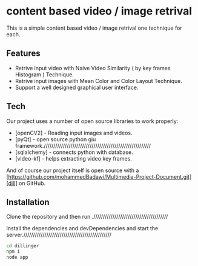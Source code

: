 # content based video / image retrival

This is a simple content based video / image retrival one technique for each. 

## Features

- Retrive input video with Naive Video Similarity ( by key frames Histogram ) Technique.
- Retrive input images with Mean Color and Color Layout Technique.
- Support a well designed graphical user interface.

## Tech

Our project uses a number of open source libraries to work properly:

- [openCV2] - Reading input images and videos.
- [pyQt] - open source python giu framework.////////////////////////////////////////////////////////
- [sqlalchemy] - connects python with database.
- [video-kf] - helps extracting video key frames.

And of course our project itself is open source with a [https://github.com/mohammedBadawi/Multimedia-Project-Document.git][dill]
 on GitHub.

## Installation

Clone the repository and then run .///////////////////////////////////////

Install the dependencies and devDependencies and start the server.//////////////////////////////////////////////

```sh
cd dillinger
npm i
node app
```

